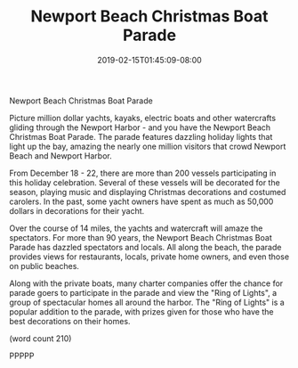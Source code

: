 ﻿---
title: "Newport Beach Christmas Boat Parade"
date: 2019-02-15T01:45:09-08:00
description: "short articles Tips for Web Success"
featured_image: "/images/short articles.jpg"
tags: ["short articles"]
---

Newport Beach Christmas Boat Parade

Picture million dollar yachts, kayaks, electric boats
and other watercrafts gliding through the Newport
Harbor - and you have the Newport Beach Christmas
Boat Parade.  The parade features dazzling holiday
lights that light up the bay, amazing the nearly
one million visitors that crowd Newport Beach and
Newport Harbor.

From December 18 - 22, there are more than 200 vessels
participating in this holiday celebration.  Several
of these vessels will be decorated for the season,
playing music and displaying Christmas decorations 
and costumed carolers.  In the past, some yacht 
owners have spent as much as 50,000 dollars in
decorations for their yacht.

Over the course of 14 miles, the yachts and watercraft
will amaze the spectators.  For more than 90 years,
the Newport Beach Christmas Boat Parade has dazzled
spectators and locals.  All along the beach, the parade
provides views for restaurants, locals, private home
owners, and even those on public beaches.

Along with the private boats, many charter companies 
offer the chance for parade goers to participate in 
the parade and view the "Ring of Lights", a group of
spectacular homes all around the harbor.  The "Ring of
Lights" is a popular addition to the parade, with 
prizes given for those who have the best decorations 
on their homes.

(word count 210)

PPPPP

